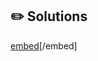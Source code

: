 ## :pencil2: Solutions
[embed](https://drive.google.com/open?id=1pLGOc1I6BsnKyxrddePz8EA0jO72OG09)[/embed]
